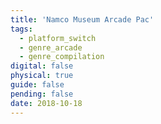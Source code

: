 ```yaml
---
title: 'Namco Museum Arcade Pac'
tags:
  - platform_switch
  - genre_arcade
  - genre_compilation
digital: false
physical: true
guide: false
pending: false
date: 2018-10-18
---
```

